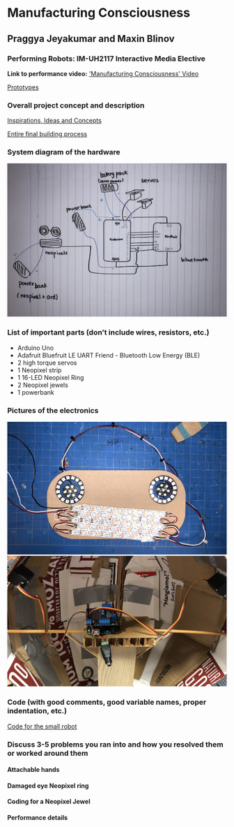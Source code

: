 # Manufacturing Consciousness
## Praggya Jeyakumar and Maxin Blinov
### Performing Robots: IM-UH2117 Interactive Media Elective

**Link to performance video:**
['Manufacturing Consciousness' Video](https://drive.google.com/file/d/1gbxmSE6PLL_eIsrFjue3BnJgBO-sdiqA/view?usp=sharing)

[Prototypes](PraggyaJ/Performing-Robots/FinalProject/Prototypes/Attempts.md)  

### Overall project concept and description
[Inspirations, Ideas and Concepts](https://github.com/PraggyaJ/Performing-Robots/blob/master/FinalProject/Ideation/inspirations%26ideas%26concepts.md)

[Entire final building process](https://github.com/PraggyaJ/Performing-Robots/blob/master/FinalProject/Building/Building_Progress.md)

### System diagram of the hardware
![](images/diagram.jpg)

### List of important parts (don’t include wires, resistors, etc.)
 - Arduino Uno
 - Adafruit Bluefruit LE UART Friend - Bluetooth Low Energy (BLE)
 - 2 high torque servos
 - 1 Neopixel strip
 - 1 16-LED Neopixel Ring
 - 2 Neopixel jewels
 - 1 powerbank
### Pictures of the electronics
![](images/face_hard.jpg)
![](images/servo_hard.jpg)
### Code (with good comments, good variable names, proper indentation, etc.)
[Code for the small robot](https://github.com/PraggyaJ/Performing-Robots/tree/master/FinalProject/Code(robot_being_built))
### Discuss 3-5 problems you ran into and how you resolved them or worked around them
#### Attachable hands
#### Damaged eye Neopixel ring
#### Coding for a Neopixel Jewel
#### Performance details
